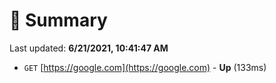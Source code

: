 # 📖 Summary
Last updated: **6/21/2021, 10:41:47 AM**

- `GET` [https://google.com](https://google.com) - **Up** (133ms)
